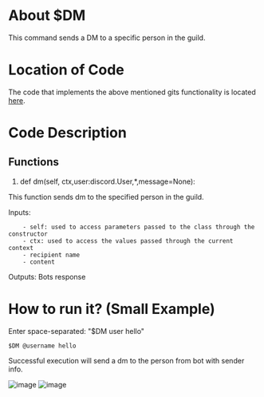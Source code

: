 # About $DM
This command sends a DM to a specific person in the guild.

# Location of Code
The code that implements the above mentioned gits functionality is located [here](https://github.com/Ashwinshankar98/ClassMateBot/blob/main/cogs/dm.py).

# Code Description
## Functions

1. def dm(self, ctx,user:discord.User,*,message=None):

This function sends dm to the specified person in the guild. 

Inputs:

        - self: used to access parameters passed to the class through the constructor
        - ctx: used to access the values passed through the current context
        - recipient name 
        - content 

Outputs: Bots response

# How to run it? (Small Example)
Enter space-separated: "$DM user hello"
```
$DM @username hello
```
Successful execution will send a dm to the person from bot with sender info.

![image](https://user-images.githubusercontent.com/19858170/144726748-ec021e60-0e30-4c69-bd2d-72710b91ba31.png)
![image](https://user-images.githubusercontent.com/19858170/144726784-c36e0a87-9836-41b8-91dd-2dfd4b776c89.png)


